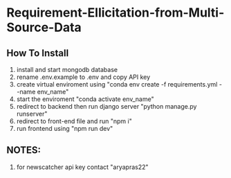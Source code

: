 # Requirement-Ellicitation-from-Multi-Source-Data

## How To Install
1. install and start mongodb database
2. rename .env.example to .env and copy API key
3. create virtual enviroment using "conda env create -f requirements.yml --name env_name"
4. start the enviroment "conda activate env_name"
5. redirect to backend then run django server "python manage.py runserver"
6. redirect to front-end file and run "npm i"
7. run frontend using "npm run dev"

## NOTES:
1. for newscatcher api key contact "aryapras22"
